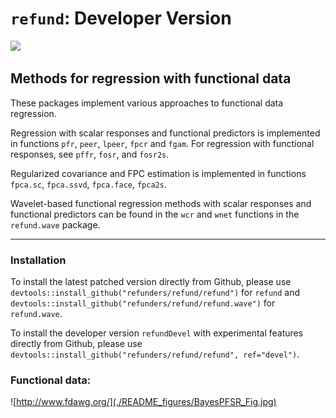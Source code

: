 # `refund`: Developer Version
![](https://travis-ci.org/refunders/refund.svg?branch=devel)

## Methods for regression with functional data

These packages implement various approaches to functional data regression. 

Regression with scalar responses and functional predictors is implemented in functions `pfr`, `peer`, `lpeer`, `fpcr` and `fgam`. For regression with functional responses, see `pffr`, `fosr`, and `fosr2s`.

Regularized covariance and FPC estimation is implemented in functions `fpca.sc`,
`fpca.ssvd`, `fpca.face`, `fpca2s`.

Wavelet-based functional regression methods with scalar responses and functional predictors can be found in the `wcr` and `wnet` functions in the `refund.wave` package.

---------------

### Installation

To install the latest patched version directly from Github, please use `devtools::install_github("refunders/refund/refund")` for `refund` and `devtools::install_github("refunders/refund/refund.wave")` for `refund.wave`.

To install the developer version `refundDevel` with experimental features directly from Github, please use `devtools::install_github("refunders/refund/refund", ref="devel")`.

### Functional data:
![http://www.fdawg.org/](./README_figures/BayesPFSR_Fig.jpg)